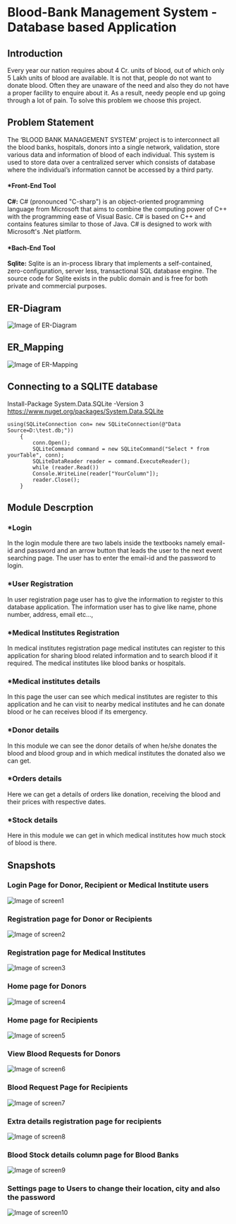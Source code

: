# Blood-Bank Management System - Database based Application
## Introduction
Every year our nation requires about 4 Cr. units of blood, out of which only 5 Lakh units of blood are available. It is not that, people do not want to donate blood. Often they are unaware of the need and also they do not have a proper facility to enquire about it. As a result, needy people end up going through a lot of pain. To solve this problem we choose this project.

## Problem Statement
The ‘BLOOD BANK MANAGEMENT SYSTEM’ project is to interconnect all the blood banks, hospitals, donors into a single network, validation, store various data and information of blood of each individual. This system is used to store data over a centralized server which consists of database where the individual’s information cannot be accessed by a third party.
#### *Front-End Tool
**C#:** C# (pronounced "C-sharp") is an object-oriented programming language from Microsoft that aims to combine the computing power of C++ with the programming ease of Visual Basic. C# is based on C++ and contains features similar to those of Java. C# is designed to work with Microsoft's .Net platform.
#### *Bach-End Tool
**Sqlite:** Sqlite is an in-process library that implements a self-contained, zero-configuration, server less, transactional SQL database engine. The source code for Sqlite exists in the public domain and is free for both private and commercial purposes.

## ER-Diagram
![Image of ER-Diagram](https://github.com/Revanthpn/BloodBank/blob/master/BloodBank/BloodBank/Resources/ER-diagram.PNG)

## ER_Mapping
![Image of ER-Mapping](https://github.com/Revanthpn/BloodBank/blob/master/BloodBank/BloodBank/Resources/ER-Mapping.PNG)

## Connecting to a SQLITE database
Install-Package System.Data.SQLite -Version 3 
https://www.nuget.org/packages/System.Data.SQLite
```
using(SQLiteConnection con= new SQLiteConnection(@"Data Source=D:\test.db;"))
    {
        conn.Open();
        SQLiteCommand command = new SQLiteCommand("Select * from yourTable", conn);
        SQLiteDataReader reader = command.ExecuteReader();
        while (reader.Read())
        Console.WriteLine(reader["YourColumn"]);
        reader.Close();
    }
```
## Module Descrption
### *Login
In the login module there are two labels inside the textbooks namely email-id and password and an arrow button that leads the user to the next event searching page. The user has to enter the email-id and the password to login.
### *User Registration      
In user registration page user has to give the information to register to this database application. The information user has to give like name, phone number, address, email etc...,
### *Medical Institutes Registration
In medical institutes registration page medical institutes can register to this application for sharing blood related information and to search blood if it required. The medical institutes like blood banks or hospitals. 
### *Medical institutes details
In this page the user can see which medical institutes are register to this application and he can visit to nearby medical institutes and he can donate blood or he can receives blood if its emergency.
### *Donor details
In this module we can see the donor details of when he/she donates the blood and blood group and in which medical institutes the donated also we can get.
### *Orders details
Here we can get a details of orders like donation, receiving the blood and their prices with respective dates.
### *Stock details
Here in this module we can get in which medical institutes how much stock of blood is there.

## Snapshots
### Login Page for Donor, Recipient or Medical Institute users
![Image of screen1](https://github.com/Revanthpn/BloodBank/blob/master/BloodBank/BloodBank/Resources/screen1.PNG)
### Registration page for Donor or Recipients
![Image of screen2](https://github.com/Revanthpn/BloodBank/blob/master/BloodBank/BloodBank/Resources/screen2.PNG)
### Registration page for Medical Institutes
![Image of screen3](https://github.com/Revanthpn/BloodBank/blob/master/BloodBank/BloodBank/Resources/screen3.PNG)
### Home page for Donors
![Image of screen4](https://github.com/Revanthpn/BloodBank/blob/master/BloodBank/BloodBank/Resources/screen4.PNG)
### Home page for Recipients
![Image of screen5](https://github.com/Revanthpn/BloodBank/blob/master/BloodBank/BloodBank/Resources/screen5.PNG)
### View Blood Requests for Donors
![Image of screen6](https://github.com/Revanthpn/BloodBank/blob/master/BloodBank/BloodBank/Resources/screen6.PNG)
### Blood Request Page for Recipients
![Image of screen7](https://github.com/Revanthpn/BloodBank/blob/master/BloodBank/BloodBank/Resources/screen7.PNG)
### Extra details registration page for recipients
![Image of screen8](https://github.com/Revanthpn/BloodBank/blob/master/BloodBank/BloodBank/Resources/screen8.PNG)
### Blood Stock details column page for Blood Banks
![Image of screen9](https://github.com/Revanthpn/BloodBank/blob/master/BloodBank/BloodBank/Resources/screen9.PNG)
### Settings page to Users to change their location, city and also the password
![Image of screen10](https://github.com/Revanthpn/BloodBank/blob/master/BloodBank/BloodBank/Resources/screen10.PNG)
